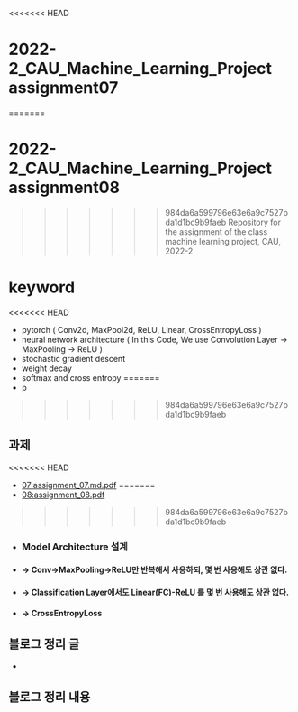<<<<<<< HEAD
# 2022-2_CAU_Machine_Learning_Project assignment07
=======
# 2022-2_CAU_Machine_Learning_Project assignment08
>>>>>>> 984da6a599796e63e6a9c7527bda1d1bc9b9faeb
Repository for the assignment of the class machine learning project, CAU, 2022-2 
 
# keyword

<<<<<<< HEAD
- pytorch ( Conv2d, MaxPool2d, ReLU, Linear, CrossEntropyLoss )
- neural network architecture ( In this Code, We use Convolution Layer -> MaxPooling -> ReLU )
- stochastic gradient descent
- weight decay
- softmax and cross entropy
=======
- p
>>>>>>> 984da6a599796e63e6a9c7527bda1d1bc9b9faeb



## 과제 
<<<<<<< HEAD
- [07:assignment_07.md.pdf](https://github.com/caumannerman/2022-2_CAU_Machine_Learning_Project/files/9929261/07.assignment_07.md.pdf)
=======
- [08:assignment_08.pdf](https://github.com/caumannerman/2022-2_CAU_Machine_Learning_Project/files/9962695/08.assignment_08.pdf)
>>>>>>> 984da6a599796e63e6a9c7527bda1d1bc9b9faeb

- ### Model Architecture 설계 
- #### -> Conv->MaxPooling->ReLU만 반복해서 사용하되, 몇 번 사용해도 상관 없다.
- #### -> Classification Layer에서도 Linear(FC)-ReLU 를 몇 번 사용해도 상관 없다.
- #### -> CrossEntropyLoss


## 블로그 정리 글 
- 

## 블로그 정리 내용 


